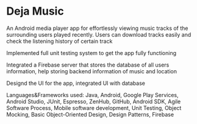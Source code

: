 # Deja Music

An Android media player app for effortlessly viewing music tracks of the surrounding users played recently. Users can download tracks easily and check the listening history of certain track

Implemented full unit testing system to get the app fully functioning

Integrated a Firebase server that stores the database of all users information, help storing backend information of music and location

Designd the UI for the app, integrated UI with database

Languages&Frameworks used: Java, Android, Google Play Services, Android Studio, JUnit, Espresso, ZenHub, GitHub, Android SDK, Agile Software Process, Mobile software development, Unit Testing, Object Mocking, Basic Object-Oriented Design, Design Patterns, Firebase
